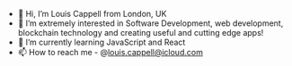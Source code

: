 - 👋 Hi, I’m Louis Cappell from London, UK
- 👀 I’m extremely interested in Software Development, web development, blockchain technology and creating useful and cutting edge apps! 
- 🌱 I’m currently learning JavaScript and React 
- 📫 How to reach me - @louis.cappell@icloud.com



